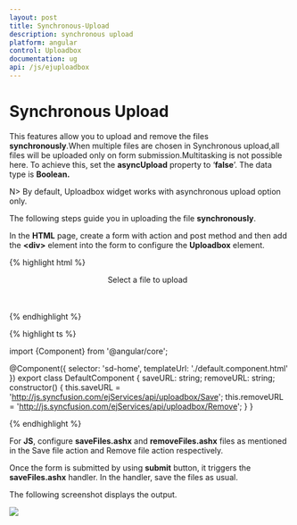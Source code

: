```yaml
---
layout: post
title: Synchronous-Upload
description: synchronous upload 
platform: angular
control: Uploadbox
documentation: ug
api: /js/ejuploadbox
---
```


# Synchronous Upload 

This features allow you to upload and remove the files **synchronously**.When multiple files are chosen in Synchronous upload,all files will be uploaded only on form submission.Multitasking is not possible here. To achieve this, set the **asyncUpload** property to ‘**false**’. The data type is **Boolean.**

N> By default, Uploadbox widget works with asynchronous upload option only.



The following steps guide you in uploading the file **synchronously**.

In the **HTML** page, create a form with action and post method and then add the **&lt;div&gt;** element into the form to configure the **Uploadbox** element.

{% highlight html %}

<div id="upload_controls" style="margin-left: 35%;">
<div>Select a file to upload</div>
<div style="width:100px;height:35px;">
    <ej-uploadbox id="uploadDefault" [saveUrl]="saveURL" [removeUrl]="removeURL" [asyncUpload]=false></ej-uploadbox>
</div>
</div>

{% endhighlight %}

{% highlight ts %}

import {Component} from '@angular/core';

@Component({
  selector: 'sd-home',
  templateUrl: './default.component.html'
})
export class DefaultComponent {
  saveURL: string;
  removeURL: string;
  constructor() {
  this.saveURL = 'http://js.syncfusion.com/ejServices/api/uploadbox/Save';
  this.removeURL = 'http://js.syncfusion.com/ejServices/api/uploadbox/Remove';
  }
}

{% endhighlight %}

For **JS**, configure **saveFiles.ashx** and **removeFiles.ashx** files as mentioned in the Save file action and Remove file action respectively. 

Once the form is submitted by using **submit** button, it triggers the **saveFiles.ashx** handler. In the handler, save the files as usual.

The following screenshot displays the output.



![](/js/UploadBox/Synchronous-Upload_images/Synchronous-Upload_img1.png) 

